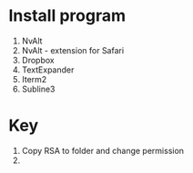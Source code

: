 Install program
===============

1. NvAlt
2. NvAlt - extension for Safari
3. Dropbox
4. TextExpander
5. Iterm2
6. Subline3

Key
===============

1. Copy RSA to folder and change permission
2. 
